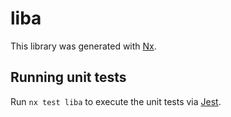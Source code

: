 # liba

This library was generated with [Nx](https://nx.dev).

## Running unit tests

Run `nx test liba` to execute the unit tests via [Jest](https://jestjs.io).
